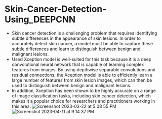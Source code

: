 # Skin-Cancer-Detection-Using_DEEPCNN
* Skin cancer detection is a challenging problem that requires identifying subtle differences in the appearance of skin lesions. In order to accurately detect skin cancer, a model must be able to capture these subtle differences and learn to distinguish between benign and malignant lesions.
* Used Xception model is well-suited for this task because it is a deep convolutional neural network that is capable of learning complex features from images. By using depthwise separable convolutions and residual connections, the Xception model is able to efficiently learn a large number of features from skin lesion images, which can then be used to distinguish between benign and malignant lesions.
* In addition, Xception has been shown to be highly accurate on a range of image classification tasks, including skin cancer detection, which makes it a popular choice for researchers and practitioners working in this area.
![Screenshot 2023-03-22 at 5 08 55 PM](https://github.com/abhisek-ai/Skin-Cancer-Detection-Using_DEEPCNN/assets/77212559/27ac2708-d16a-4376-a8ba-468842084a9e)
![Screenshot 2023-04-11 at 9 14 37 PM](https://github.com/abhisek-ai/Skin-Cancer-Detection-Using_DEEPCNN/assets/77212559/40679096-8e57-49d6-a36c-b665cb8a2da4)
